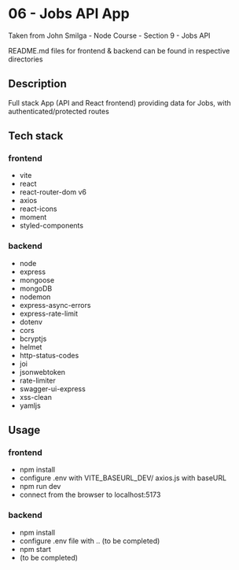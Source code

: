 # 06 - Jobs API App

Taken from John Smilga - Node Course - Section 9 - Jobs API

README.md files for frontend & backend can be found in respective directories

## Description

Full stack App (API and React frontend) providing data for Jobs, with authenticated/protected routes

## Tech stack

### frontend

- vite
- react
- react-router-dom v6
- axios
- react-icons
- moment
- styled-components

### backend

- node
- express
- mongoose
- mongoDB
- nodemon
- express-async-errors
- express-rate-limit
- dotenv
- cors
- bcryptjs
- helmet
- http-status-codes
- joi
- jsonwebtoken
- rate-limiter
- swagger-ui-express
- xss-clean
- yamljs

## Usage

### frontend

- npm install
- configure .env with VITE_BASEURL_DEV/ axios.js with baseURL
- npm run dev
- connect from the browser to localhost:5173

### backend

- npm install
- configure .env file with .. (to be completed)
- npm start
- (to be completed)

